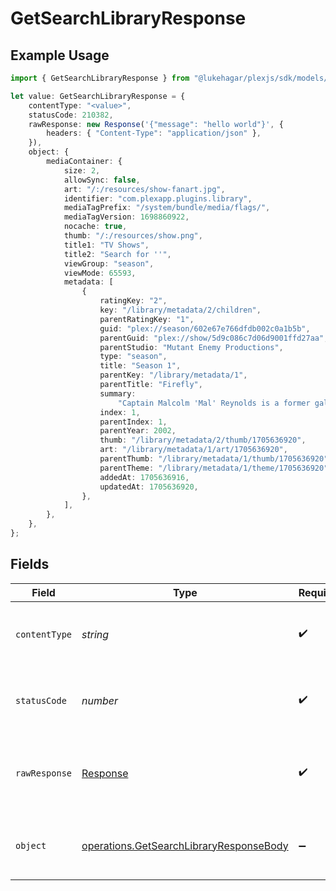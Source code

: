# GetSearchLibraryResponse

## Example Usage

```typescript
import { GetSearchLibraryResponse } from "@lukehagar/plexjs/sdk/models/operations";

let value: GetSearchLibraryResponse = {
    contentType: "<value>",
    statusCode: 210382,
    rawResponse: new Response('{"message": "hello world"}', {
        headers: { "Content-Type": "application/json" },
    }),
    object: {
        mediaContainer: {
            size: 2,
            allowSync: false,
            art: "/:/resources/show-fanart.jpg",
            identifier: "com.plexapp.plugins.library",
            mediaTagPrefix: "/system/bundle/media/flags/",
            mediaTagVersion: 1698860922,
            nocache: true,
            thumb: "/:/resources/show.png",
            title1: "TV Shows",
            title2: "Search for ''",
            viewGroup: "season",
            viewMode: 65593,
            metadata: [
                {
                    ratingKey: "2",
                    key: "/library/metadata/2/children",
                    parentRatingKey: "1",
                    guid: "plex://season/602e67e766dfdb002c0a1b5b",
                    parentGuid: "plex://show/5d9c086c7d06d9001ffd27aa",
                    parentStudio: "Mutant Enemy Productions",
                    type: "season",
                    title: "Season 1",
                    parentKey: "/library/metadata/1",
                    parentTitle: "Firefly",
                    summary:
                        "Captain Malcolm 'Mal' Reynolds is a former galactic war veteran who is the captain of the transport ship \"Serenity\". Mal and his crew, ensign Zoe Alleyne Washburne; Zoe's husband, pilot Hoban 'Wash' Washburne; muscular mercenary Jayne Cobb; young mechanic Kaylee Frye; former Alliance medical officer Simon Tam; his disturbed teenage sister River (both on the run from the interplanetary government \"The Alliance\"); the beautiful courtesan Inara Serra; and preacher Shepherd Book do any jobs, legal or illegal, they can find as the Serenity crew travels across the outskirts of outer space.",
                    index: 1,
                    parentIndex: 1,
                    parentYear: 2002,
                    thumb: "/library/metadata/2/thumb/1705636920",
                    art: "/library/metadata/1/art/1705636920",
                    parentThumb: "/library/metadata/1/thumb/1705636920",
                    parentTheme: "/library/metadata/1/theme/1705636920",
                    addedAt: 1705636916,
                    updatedAt: 1705636920,
                },
            ],
        },
    },
};
```

## Fields

| Field                                                                                                     | Type                                                                                                      | Required                                                                                                  | Description                                                                                               |
| --------------------------------------------------------------------------------------------------------- | --------------------------------------------------------------------------------------------------------- | --------------------------------------------------------------------------------------------------------- | --------------------------------------------------------------------------------------------------------- |
| `contentType`                                                                                             | *string*                                                                                                  | :heavy_check_mark:                                                                                        | HTTP response content type for this operation                                                             |
| `statusCode`                                                                                              | *number*                                                                                                  | :heavy_check_mark:                                                                                        | HTTP response status code for this operation                                                              |
| `rawResponse`                                                                                             | [Response](https://developer.mozilla.org/en-US/docs/Web/API/Response)                                     | :heavy_check_mark:                                                                                        | Raw HTTP response; suitable for custom response parsing                                                   |
| `object`                                                                                                  | [operations.GetSearchLibraryResponseBody](../../../sdk/models/operations/getsearchlibraryresponsebody.md) | :heavy_minus_sign:                                                                                        | The contents of the library by section and type                                                           |